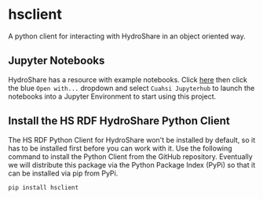 # hsclient
A python client for interacting with HydroShare in an object oriented way.

## Jupyter Notebooks
HydroShare has a resource with example notebooks.  Click [here](https://www.hydroshare.org/resource/7561aa12fd824ebb8edbee05af19b910/) then click the blue `Open with...` dropdown and select `Cuahsi Jupyterhub` to launch the notebooks into a Jupyter Environment to start using this project.


## Install the HS RDF HydroShare Python Client
The HS RDF Python Client for HydroShare won't be installed by default, so it has to be installed first before you can work with it. Use the following command to install the Python Client from the GitHub repository. Eventually we will distribute this package via the Python Package Index (PyPi) so that it can be installed via pip from PyPi.

```bash
pip install hsclient
```